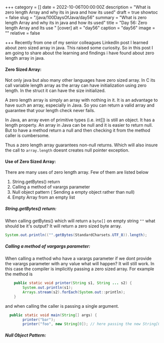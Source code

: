 +++
category = []
date = 2022-10-06T00:00:00Z
description = "What is zero length Array and why its in java and how its used"
draft = true
showtoc = false
slug = "/java/100DaysOfJava/day56"
summary = "What is zero length Array and why its in java and how its used"
title = "Day 56: Zero length Array and Its use "
[cover]
alt = "day56"
caption = "day56"
image = ""
relative = false

+++
Recently from one of my senior colleagues LinkedIn post I learned about zero sized array in java. This raised some curiosity. So in this post I am going to share about the learning and findings i have found about zero length array in java. 

#### Zero Sized Array:

Not only java but also many other languages have zero sized array. In C its call variable length array as the array can have initialization using zero length. In the struct it can have the size initialized.

A zero length array is simply an array with nothing in it. It is an advantage to have such an array, especially in Java. So you can return a valid array and guarantee that your length check never fails. 

In Java, an array even of primitive types (i.e. int[]) is still an object. It has a length property. An array in Java can be null and it is easier to return null. But to have a method return a null and then checking it from the method caller is cumbersome. 

Thus a zero length array guarantees non-null returns. Which will also insure the call to `array.length` doesnt creates null pointer exception.

#### Use of Zero Sized Array:

There are many uses of zero length array. Few of them are listed below

1. String.getBytes() return
2. Calling a method of varargs parameter
3. Null object pattern ( Sending a empty object rather than null)
4. Empty Array from an empty  list

##### String.getBytes() return:

When calling getBytes() which will return a `byte[]` on empty string `""` what should be it's output? It will return a zero sized byte array.

```java
System.out.println(("".getBytes(StandardCharsets.UTF_8)).length);
```

##### Calling a method of vargargs parameter:

When calling a method who have a varargs parameter if we dont provide the varargs parameter with any value what will happen? It will still work. In this case the compiler is implicitly passing a zero sized array. For example the method is 

```java
    public static void printer(String s1, String ... s2) {
        System.out.println(s1);
        Arrays.stream(s2).forEach(System.out::println);
    }
```

and when calling the caller is passing a single argument.

```java
  public static void main(String[] args) {
        printer("bar");
        printer("foo", new String[0]); // here passing the new String[0] will show a redundant warning
```

##### Null Object Pattern:

